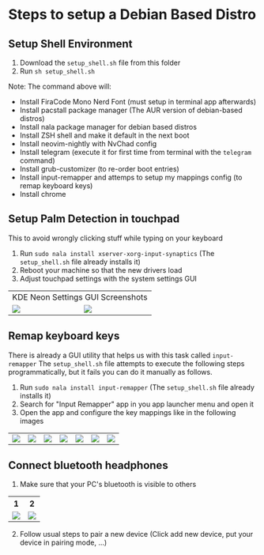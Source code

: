 # Steps to setup a Debian Based Distro

## Setup Shell Environment

1. Download the `setup_shell.sh` file from this folder
2. Run `sh setup_shell.sh`

Note: The command above will:
- Install FiraCode Mono Nerd Font (must setup in terminal app afterwards)
- Install pacstall package manager (The AUR version of debian-based distros)
- Install nala package manager for debian based distros
- Install ZSH shell and make it default in the next boot
- Install neovim-nightly with NvChad config
- Install telegram (execute it for first time from terminal with the `telegram` command)
- Install grub-customizer (to re-order boot entries)
- Install input-remapper and attemps to setup my mappings config (to remap keyboard keys)
- Install chrome

## Setup Palm Detection in touchpad

This to avoid wrongly clicking stuff while typing on your keyboard

1. Run `sudo nala install xserver-xorg-input-synaptics` (The `setup_shell.sh` file already installs it)
2. Reboot your machine so that the new drivers load
3. Adjust touchpad settings with the system settings GUI

<table>
<tr><td colspan="2">KDE Neon Settings GUI Screenshots</td></tr>
<tr>
<td>
<img src="https://github.com/searleser97/linux_setup/assets/5056411/41765a5b-c2d6-4300-8080-4dd78dc3563d" />
</td>
<td>
<img src="https://github.com/searleser97/linux_setup/assets/5056411/b5f78820-babb-46ce-b8d5-feb568ac0fa9" />
</td>
</table>

## Remap keyboard keys

There is already a GUI utility that helps us with this task called `input-remapper`
The `setup_shell.sh` file attempts to execute the following steps programmatically, but it fails you can do it manually as follows.

1. Run `sudo nala install input-remapper` (The `setup_shell.sh` file already installs it)
2. Search for "Input Remapper" app in you app launcher menu and open it
3. Open the app and configure the key mappings like in the following images

<table>
<tr>
<td><img src="https://github.com/searleser97/linux_setup/assets/5056411/328371ad-627e-4646-8663-7c3ca2e0d465" /></td>
<td><img src="https://github.com/searleser97/linux_setup/assets/5056411/2870bcaa-6854-459b-afbd-98822fe07d8b" /></td>
<td><img src="https://github.com/searleser97/linux_setup/assets/5056411/544ee27f-bdc1-4286-850f-94b1da6f8b92" /></td>
<td><img src="https://github.com/searleser97/linux_setup/assets/5056411/bebcdb91-ea4f-4959-95a2-651de3100a66" /></td>
<td><img src="https://github.com/searleser97/linux_setup/assets/5056411/72cff501-630a-45fc-a7a9-051a4981b1e6" /></td>
  <td><img src="https://github.com/searleser97/linux_setup/assets/5056411/25ffe456-825e-49ea-bc80-721b3b5da875" /></td>
<td><img src="https://github.com/searleser97/linux_setup/assets/5056411/7e9d2e79-9f9f-4260-8caa-79b9f6522133" /></td>
</tr>
</table>

## Connect bluetooth headphones

1. Make sure that your PC's bluetooth is visible to others
<table>
  <tr>
    <th>1</th><th>2</th>
  </tr>
<tr>
<td><img src="https://github.com/searleser97/linux_setup/assets/5056411/4326a48a-bfd7-4372-bfff-8bf78e27d243" /></td>
  <td><img src="https://github.com/searleser97/linux_setup/assets/5056411/e7e1f63b-26d9-4ee0-9551-ea058dc994cf" /></td>
</tr>
</table>

2. Follow usual steps to pair a new device (Click add new device, put your device in pairing mode, ...)
